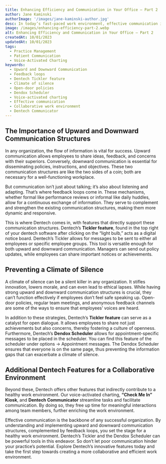 ```yaml
---
title: Enhancing Efficiency and Communication in Your Office – Part 2
author: Jane Kaminski
authorImage: '/images/jane-kaminski-author.jpg'
desc: In today’s fast-paced work environment, effective communication is more crucial than ever. A lack of open dialogue can lead to misunderstandings, decreased productivity, and a toxic work culture. This blog post aims to shed light on key elements that contribute to a healthy work environment, such as upward and downward communication structures and feedback loops. We’ll also delve into how Dentech’s Tickler feature and the Dentech Scheduler can facilitate these aspects, enhancing both collaboration and efficiency in your dental practice.
image: /images/enhancing-efficiency-part-2.webp
alt: Enhancing Efficiency and Communication in Your Office – Part 2
createdAt: 10/01/2023
updatedAt: 10/01/2023
tags:
  - Practice Management
  - Patient Communication
  - Voice-Activated Charting
keywords:
  - Upward and Downward Communication
  - Feedback loops
  - Dentech Tickler feature
  - Climate of silence
  - Open-door policies
  - Dendox Scheduler
  - Voice-activated charting
  - Effective communication
  - Collaborative work environment
  - Dentech Communicator
---
```


## The Importance of Upward and Downward Communication Structures

In any organization, the flow of information is vital for success. Upward communication allows employees to share ideas, feedback, and concerns with their superiors. Conversely, downward communication is essential for disseminating policies, instructions, and objectives. These two communication structures are like the two sides of a coin; both are necessary for a well-functioning workplace.

But communication isn’t just about talking; it’s also about listening and adapting. That’s where feedback loops come in. These mechanisms, whether formal like performance reviews or informal like daily huddles, allow for a continuous exchange of information. They serve to complement and strengthen the existing communication structures, making them more dynamic and responsive.

This is where Dentech comes in, with features that directly support these communication structures. Dentech’s **Tickler feature**, found in the top right of your dentech software after clicking on the “light bulb,” acts as a digital notice board. Dentech’s Tickler allows for messages to be sent to either all employees or specific employee groups. This tool is versatile enough for both upward and downward communication. Managers can send out policy updates, while employees can share important notices or achievements.

## Preventing a Climate of Silence

A climate of silence can be a silent killer in any organization. It stifles innovation, lowers morale, and can even lead to ethical lapses. While having strong upward and downward communication structures is crucial, they can’t function effectively if employees don’t feel safe speaking up. Open-door policies, regular team meetings, and anonymous feedback channels are some of the ways to ensure that employees’ voices are heard.

In addition to these strategies, Dentech’s **Tickler feature** can serve as a catalyst for open dialogue. It allows employees to share not just achievements but also concerns, thereby fostering a culture of openness. Furthermore, Dentech’s **Dendox Scheduler** allows for appointment-specific messages to be placed in the scheduler. You can find this feature of the scheduler under options -> Appointment messages. The Dendox Scheduler ensures that everyone is on the same page, thus preventing the information gaps that can exacerbate a climate of silence.

## Additional Dentech Features for a Collaborative Environment

Beyond these, Dentech offers other features that indirectly contribute to a healthy work environment. Our voice-activated charting, **“Check Me In” Kiosk**, and **Dentech Communicator** streamline tasks and facilitate communication. By doing so, they free up time for meaningful interactions among team members, further enriching the work environment.

Effective communication is the backbone of any successful organization. By understanding and implementing upward and downward communication structures, complemented by feedback loops, you set the stage for a healthy work environment. Dentech’s Tickler and the Dendox Scheduler can be powerful tools in this endeavor. So don’t let poor communication hinder your practice’s potential. Explore Dentech’s innovative features today and take the first step towards creating a more collaborative and efficient work environment.
